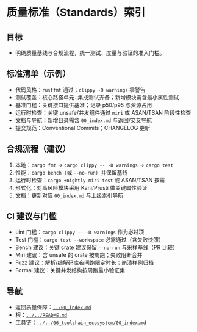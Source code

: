 # 质量标准（Standards）索引

## 目标

- 明确质量基线与合规流程，统一测试、度量与验证的准入门槛。

## 标准清单（示例）

- 代码风格：`rustfmt` 通过；`clippy -D warnings` 零警告
- 测试覆盖：核心路径单元+集成测试齐备；新增模块需含最小属性测试
- 基准门槛：关键接口提供基准；记录 p50/p95 与资源占用
- 运行时检查：关键 unsafe/并发组件通过 `miri` 或 ASAN/TSAN 阶段性检查
- 文档与导航：新增目录需含 `00_index.md` 与返回/交叉导航
- 提交规范：Conventional Commits；CHANGELOG 更新

## 合规流程（建议）

1) 本地：`cargo fmt` → `cargo clippy -- -D warnings` → `cargo test`
2) 性能：`cargo bench`（或 `--no-run`）并保留基线
3) 运行时检查：`cargo +nightly miri test` 或 ASAN/TSAN 按需
4) 形式化：对高风险模块采用 Kani/Prusti 做关键属性验证
5) 文档：更新对应 `00_index.md` 与上级索引导航

## CI 建议与门槛

- Lint 门槛：`cargo clippy -- -D warnings` 作为必过项
- Test 门槛：`cargo test --workspace` 必需通过（含失败快照）
- Bench 建议：关键 crate 建议保留 `--no-run` 与采样基线（PR 比较）
- Miri 建议：含 unsafe 的 crate 按周跑；失败阻断合并
- Fuzz 建议：解析/编解码库夜间跑限定时长；崩溃样例归档
- Formal 建议：关键并发结构按周跑最小验证集

## 导航

- 返回质量保障：[`../00_index.md`](../00_index.md)
- 根：[`../../README.md`](../../README.md)
- 工具链：[`../../06_toolchain_ecosystem/00_index.md`](../../06_toolchain_ecosystem/00_index.md)
